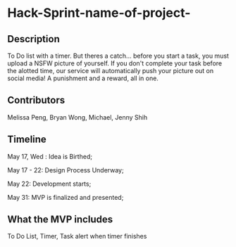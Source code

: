 # Hack-Sprint-name-of-project-


## Description

To Do list with a timer.  But theres a catch... before you start a task, you must upload a NSFW picture of yourself.  If you don't complete your task before the alotted time, our service will automatically push your picture out on social media!  A punishment and a reward, all in one.

## Contributors

Melissa Peng, Bryan Wong, Michael, Jenny Shih

## Timeline


May 17, Wed : Idea is Birthed;

May 17 - 22: Design Process Underway;

May 22: Development starts;

May 31: MVP is finalized and presented;

## What the MVP includes

To Do List, Timer, Task alert when timer finishes